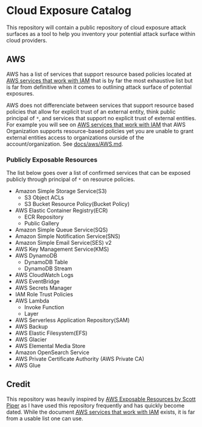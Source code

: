 # Cloud Exposure Catalog

This repository will contain a public repository of cloud exposure attack surfaces as a tool to help you inventory your potential attack surface within cloud providers. 

## AWS

AWS has a list of services that support resource based policies located at [AWS services that work with IAM](https://docs.aws.amazon.com/IAM/latest/UserGuide/reference_aws-services-that-work-with-iam.html#swwiam_footnotes_vpc) that is by far the most exhaustive list but is far from definitive when it comes to outlining attack surface of potential exposures. 

AWS does not differenciate between services that support resource based policies that allow for explicit trust of an external entity, think public principal of `*`, and services that support no explicit trust of external entities. For example you will see on [AWS services that work with IAM](https://docs.aws.amazon.com/IAM/latest/UserGuide/reference_aws-services-that-work-with-iam.html#swwiam_footnotes_vpc) that AWS Organization supports resource-based policies yet you are unable to grant external entities access to organizations ourside of the account/organization. See [docs/aws/AWS.md](/docs/aws/AWS.md).


### Publicly Exposable Resources

The list below goes over a list of confirmed services that can be exposed publicly through principal of `*` on resource policies. 

- Amazon Simple Storage Service(S3)
    - S3 Object ACLs
    - S3 Bucket Resource Policy(Bucket Policy)
- AWS Elastic Container Registry(ECR)
    - ECR Repository
    - Public Gallery
- Amazon Simple Queue Service(SQS)
- Amazon Simple Notification Service(SNS)
- Amazon Simple Email Service(SES) v2
- AWS Key Management Service(KMS)
- AWS DynamoDB
    - DynamoDB Table
    - DynamoDB Stream
- AWS CloudWatch Logs
- AWS EventBridge
- AWS Secrets Manager
- IAM Role Trust Policies
- AWS Lambda 
    - Invoke Function
    - Layer
- AWS Serverless Application Repository(SAM)
- AWS Backup
- AWS Elastic Filesystem(EFS)
- AWS Glacier
- AWS Elemental Media Store
- Amazon OpenSearch Service
- AWS Private Certificate Authority (AWS Private CA)
- AWS Glue

## Credit

This repository was heavily inspired by [AWS Exposable Resources by Scott Piper](https://github.com/SummitRoute/aws_exposable_resources) as I have used this repository frequently and has quickly become dated. While the document [AWS services that work with IAM](https://docs.aws.amazon.com/IAM/latest/UserGuide/reference_aws-services-that-work-with-iam.html#swwiam_footnotes_vpc) exists, it is far from a usable list one can use. 
